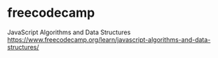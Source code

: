 # freecodecamp
JavaScript Algorithms and Data Structures
https://www.freecodecamp.org/learn/javascript-algorithms-and-data-structures/
